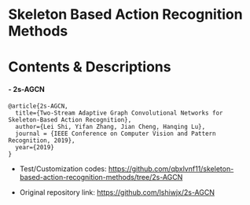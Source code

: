Skeleton Based Action Recognition Methods
=============

Contents & Descriptions
=============

#### - 2s-AGCN

```
@article{2s-AGCN,
  title={Two-Stream Adaptive Graph Convolutional Networks for Skeleton-Based Action Recognition},
  author={Lei Shi, Yifan Zhang, Jian Cheng, Hanqing Lu},
  journal = {IEEE Conference on Computer Vision and Pattern Recognition, 2019},
  year={2019}
}
```

- Test/Customization codes: https://github.com/qbxlvnf11/skeleton-based-action-recognition-methods/tree/2s-AGCN

- Original repository link: https://github.com/lshiwjx/2s-AGCN
